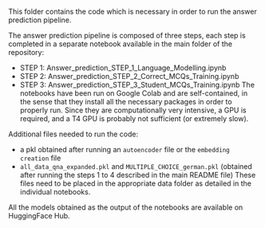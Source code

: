 This folder contains the code which is necessary in order to run the answer prediction pipeline.

The answer prediction pipeline is composed of three steps, each step is completed in a separate notebook available in the main folder of the repository:
- STEP 1: Answer_prediction_STEP_1_Language_Modelling.ipynb
- STEP 2: Answer_prediction_STEP_2_Correct_MCQs_Training.ipynb
- STEP 3: Answer_prediction_STEP_3_Student_MCQs_Training.ipynb
The notebooks have been run on Google Colab and are self-contained, in the sense that they install all the necessary packages in order to properly run. Since they are computationally very intensive, a GPU is required, and a T4 GPU is probably not sufficient (or extremely slow).

Additional files needed to run the code:
- a pkl obtained after running an `autoencoder` file or the `embedding creation` file
- `all_data_qna_expanded.pkl` and `MULTIPLE_CHOICE_german.pkl` (obtained after running the steps 1 to 4 described in the main README file)
These files need to be placed in the appropriate data folder as detailed in the individual notebooks.

All the models obtained as the output of the notebooks are available on HuggingFace Hub.
